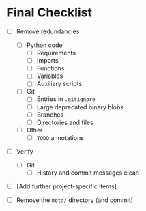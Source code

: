 # Final Checklist

- [ ] Remove redundancies
  - [ ] Python code
    - [ ] Requirements
    - [ ] Imports
    - [ ] Functions
    - [ ] Variables
    - [ ] Auxiliary scripts
  - [ ] Git
    - [ ] Entries in `.gitignore`
    - [ ] Large deprecated binary blobs
    - [ ] Branches
    - [ ] Directories and files
  - [ ] Other
    - [ ] `TODO` annotations

- [ ] Verify
  - [ ] Git
    - [ ] History and commit messages clean

- [ ] \[Add further project-specific items\]

- [ ] Remove the `meta/` directory (and commit)
